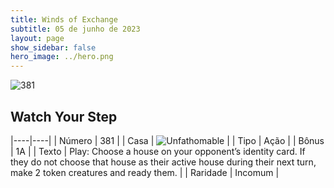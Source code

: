 ```yaml
---
title: Winds of Exchange
subtitle: 05 de junho de 2023
layout: page
show_sidebar: false
hero_image: ../hero.png
---
```


![381](https://mastervault-storage-prod.s3.amazonaws.com/media/card_front/en/600_381_2b68dd14d40e_en.png)


## Watch Your Step

|----|----|
| Número | 381 |
| Casa | ![Unfathomable](https://archonarcana.com/images/thumb/1/10/Unfathomable.png/22px-Unfathomable.png "Abissais") |
| Tipo | Ação |
| Bônus | 1A |
| Texto | Play: Choose a house on your opponent’s identity card. If they do not choose that house as their active house during their next turn, make 2 token creatures and ready them. |
| Raridade | Incomum |
